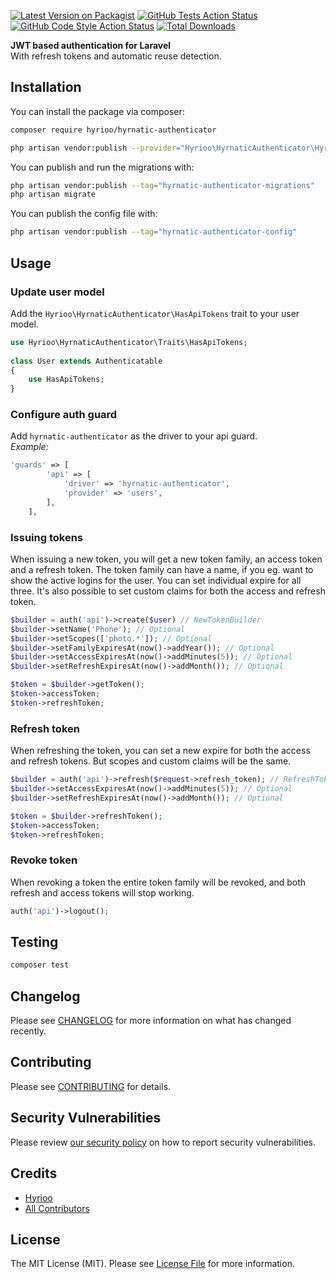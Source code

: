 [![Latest Version on Packagist](https://img.shields.io/packagist/v/hyrioo/hyrnatic-authenticator.svg?style=flat-square)](https://packagist.org/packages/hyrioo/hyrnatic-authenticator)
[![GitHub Tests Action Status](https://img.shields.io/github/workflow/status/hyrioo/hyrnatic-authenticator/run-tests?label=tests)](https://github.com/hyrioo/hyrnatic-authenticator/actions?query=workflow%3Arun-tests+branch%3Amain)
[![GitHub Code Style Action Status](https://img.shields.io/github/workflow/status/hyrioo/hyrnatic-authenticator/Check%20&%20fix%20styling?label=code%20style)](https://github.com/hyrioo/hyrnatic-authenticator/actions?query=workflow%3A"Check+%26+fix+styling"+branch%3Amain)
[![Total Downloads](https://img.shields.io/packagist/dt/hyrioo/hyrnatic-authenticator.svg?style=flat-square)](https://packagist.org/packages/hyrioo/hyrnatic-authenticator)

**JWT based authentication for Laravel**  
With refresh tokens and automatic reuse detection.

## Installation

You can install the package via composer:

```bash
composer require hyrioo/hyrnatic-authenticator
```

```bash
php artisan vendor:publish --provider="Hyrioo\HyrnaticAuthenticator\HyrnaticAuthenticatorServiceProvider"
```

You can publish and run the migrations with:

```bash
php artisan vendor:publish --tag="hyrnatic-authenticator-migrations"
php artisan migrate
```

You can publish the config file with:

```bash
php artisan vendor:publish --tag="hyrnatic-authenticator-config"
```

## Usage

### Update user model
Add the `Hyrioo\HyrnaticAuthenticator\HasApiTokens` trait to your user model.

```php
use Hyrioo\HyrnaticAuthenticator\Traits\HasApiTokens;
 
class User extends Authenticatable
{
    use HasApiTokens;
}
```

### Configure auth guard
Add `hyrnatic-authenticator` as the driver to your api guard.  
*Example:*
```php
'guards' => [
        'api' => [
            'driver' => 'hyrnatic-authenticator',
            'provider' => 'users',
        ],
    ],
```

### Issuing tokens
When issuing a new token, you will get a new token family, an access token and a refresh token. The token family can have a name, if you eg. want to show the active logins for the user. You can set individual expire for all three. It's also possible to set custom claims for both the access and refresh token.
```php
$builder = auth('api')->create($user) // NewTokenBuilder
$builder->setName('Phone'); // Optional
$builder->setScopes(['photo.*']); // Optional
$builder->setFamilyExpiresAt(now()->addYear()); // Optional
$builder->setAccessExpiresAt(now()->addMinutes(5)); // Optional
$builder->setRefreshExpiresAt(now()->addMonth()); // Optional

$token = $builder->getToken();
$token->accessToken;
$token->refreshToken;
```

### Refresh token
When refreshing the token, you can set a new expire for both the access and refresh tokens. But scopes and custom claims will be the same.
```php
$builder = auth('api')->refresh($request->refresh_token); // RefreshTokenBuilder
$builder->setAccessExpiresAt(now()->addMinutes(5)); // Optional
$builder->setRefreshExpiresAt(now()->addMonth()); // Optional

$token = $builder->refreshToken();
$token->accessToken;
$token->refreshToken;
```

### Revoke token
When revoking a token the entire token family will be revoked, and both refresh and access tokens will stop working.
```php
auth('api')->logout();
```


## Testing

```bash
composer test
```

## Changelog

Please see [CHANGELOG](CHANGELOG.md) for more information on what has changed recently.

## Contributing

Please see [CONTRIBUTING](https://github.com/spatie/.github/blob/main/CONTRIBUTING.md) for details.

## Security Vulnerabilities

Please review [our security policy](../../security/policy) on how to report security vulnerabilities.

## Credits

- [Hyrioo](https://github.com/msp@hyrioo.com)
- [All Contributors](../../contributors)

## License

The MIT License (MIT). Please see [License File](LICENSE.md) for more information.

